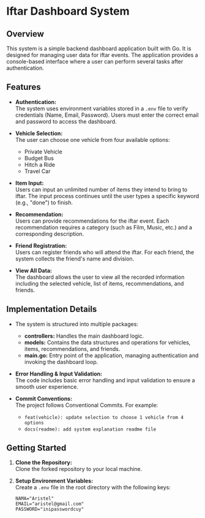 # Iftar Dashboard System

## Overview
This system is a simple backend dashboard application built with Go. It is designed for managing user data for iftar events. The application provides a console-based interface where a user can perform several tasks after authentication.

## Features
- **Authentication:**  
  The system uses environment variables stored in a `.env` file to verify credentials (Name, Email, Password). Users must enter the correct email and password to access the dashboard.

- **Vehicle Selection:**  
  The user can choose one vehicle from four available options:
  - Private Vehicle
  - Budget Bus
  - Hitch a Ride
  - Travel Car

- **Item Input:**  
  Users can input an unlimited number of items they intend to bring to iftar. The input process continues until the user types a specific keyword (e.g., "done") to finish.

- **Recommendation:**  
  Users can provide recommendations for the iftar event. Each recommendation requires a category (such as Film, Music, etc.) and a corresponding description.

- **Friend Registration:**  
  Users can register friends who will attend the iftar. For each friend, the system collects the friend's name and division.

- **View All Data:**  
  The dashboard allows the user to view all the recorded information including the selected vehicle, list of items, recommendations, and friends.

## Implementation Details
- The system is structured into multiple packages:
  - **controllers:** Handles the main dashboard logic.
  - **models:** Contains the data structures and operations for vehicles, items, recommendations, and friends.
  - **main.go:** Entry point of the application, managing authentication and invoking the dashboard loop.
  
- **Error Handling & Input Validation:**  
  The code includes basic error handling and input validation to ensure a smooth user experience.

- **Commit Conventions:**  
  The project follows Conventional Commits. For example:
  - `feat(vehicle): update selection to choose 1 vehicle from 4 options`
  - `docs(readme): add system explanation readme file`

## Getting Started
1. **Clone the Repository:**  
   Clone the forked repository to your local machine.

2. **Setup Environment Variables:**  
   Create a `.env` file in the root directory with the following keys:
   ```env
   NAMA="Aristel"
   EMAIL="aristel@gmail.com"
   PASSWORD="inipasswordcuy"
